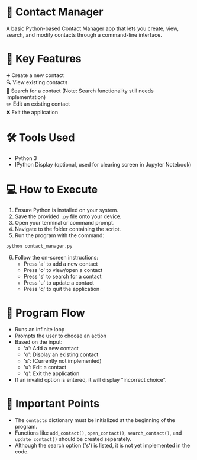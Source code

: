 
# 📒 Contact Manager

A basic Python-based Contact Manager app that lets you create, view, search, and modify contacts through a command-line interface.

# 🚀 Key Features
➕ Create a new contact  
🔍 View existing contacts  
🔎 Search for a contact (Note: Search functionality still needs implementation)  
✏️ Edit an existing contact  
❌ Exit the application

# 🛠 Tools Used
- Python 3
- IPython Display (optional, used for clearing screen in Jupyter Notebook)

# 💻 How to Execute
1. Ensure Python is installed on your system.
2. Save the provided `.py` file onto your device.
3. Open your terminal or command prompt.
4. Navigate to the folder containing the script.
5. Run the program with the command:
```bash
python contact_manager.py
```

6. Follow the on-screen instructions:
   - Press 'a' to add a new contact
   - Press 'o' to view/open a contact
   - Press 's' to search for a contact
   - Press 'u' to update a contact
   - Press 'q' to quit the application

# 📂 Program Flow
- Runs an infinite loop
- Prompts the user to choose an action
- Based on the input:
    - 'a': Add a new contact
    - 'o': Display an existing contact
    - 's': (Currently not implemented)
    - 'u': Edit a contact
    - 'q': Exit the application
- If an invalid option is entered, it will display "incorrect choice".

# 📢 Important Points
- The `contacts` dictionary must be initialized at the beginning of the program.
- Functions like `add_contact()`, `open_contact()`, `search_contact()`, and `update_contact()` should be created separately.
- Although the search option ('s') is listed, it is not yet implemented in the code.

